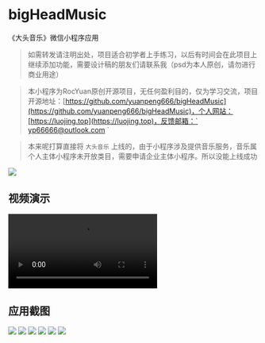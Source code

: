 # bigHeadMusic
《大头音乐》微信小程序应用

> 如需转发请注明出处，项目适合初学者上手练习，以后有时间会在此项目上继续添加功能，需要设计稿的朋友们请联系我（psd为本人原创，请勿进行商业用途）

> 本小程序为RocYuan原创开源项目，无任何盈利目的，仅为学习交流，项目开源地址：[https://github.com/yuanpeng666/bigHeadMusic](https://github.com/yuanpeng666/bigHeadMusic)，个人网站：[https://luojing.top](https://luojing.top)，反馈邮箱：` yp66666@outlook.com `

> 本来呢打算直接将 ` 大头音乐 ` 上线的，由于小程序涉及提供音乐服务，音乐属个人主体小程序未开放类目，需要申请企业主体小程序。所以没能上线成功

<img src="https://luojing.top/xcximg/err.png" />

## 视频演示

<video controls  src="https://luojing.top/xcximg/bighead.mp4"></video>

## 应用截图

<img src="https://luojing.top/xcximg/1.jpg" />
<img src="https://luojing.top/xcximg/2.jpg" />
<img src="https://luojing.top/xcximg/3.jpg" />
<img src="https://luojing.top/xcximg/4.jpg" />
<img src="https://luojing.top/xcximg/5.jpg" />
<img src="https://luojing.top/xcximg/6.jpg" />

